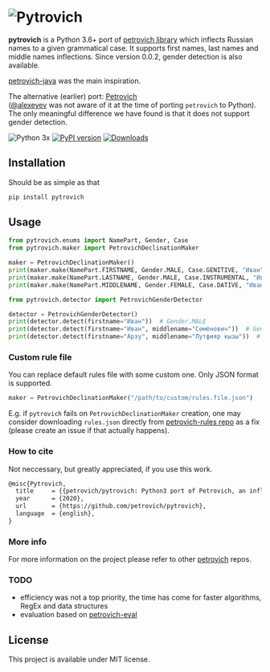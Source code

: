 ![Pytrovich](pytrovich.png)
==========================================

__pytrovich__ is a Python 3.6+ port of [petrovich library](https://github.com/petrovich) which inflects Russian names 
to a given grammatical case. It supports first names, last names and middle names inflections. Since version 0.0.2,
gender detection is also available. 

[petrovich-java](https://github.com/petrovich/petrovich-java) was the main inspiration.

The alternative (earlier) port: [Petrovich](https://github.com/damirazo/Petrovich)  
([@alexeyev](https://github.com/alexeyev) was not aware of it at the time of porting `petrovich` to Python). 
The only meaningful difference we have found is that it does not support gender detection.


![Python 3x](https://img.shields.io/badge/python-3.x-blue.svg)
[![PyPI version][pypi_badge]][pypi_link]
[![Downloads](https://pepy.tech/badge/pytrovich)](https://pepy.tech/project/pytrovich)

[pypi_badge]: https://badge.fury.io/py/pytrovich.svg
[pypi_link]: https://pypi.python.org/pypi/pytrovich

## Installation
Should be as simple as that
```bash
pip install pytrovich
```

## Usage

```python
from pytrovich.enums import NamePart, Gender, Case
from pytrovich.maker import PetrovichDeclinationMaker

maker = PetrovichDeclinationMaker()
print(maker.make(NamePart.FIRSTNAME, Gender.MALE, Case.GENITIVE, "Иван"))  # Ивана
print(maker.make(NamePart.LASTNAME, Gender.MALE, Case.INSTRUMENTAL, "Иванов"))  # Ивановым
print(maker.make(NamePart.MIDDLENAME, Gender.FEMALE, Case.DATIVE, "Ивановна"))  # Ивановне
```


```python 
from pytrovich.detector import PetrovichGenderDetector

detector = PetrovichGenderDetector()
print(detector.detect(firstname="Иван"))  # Gender.MALE
print(detector.detect(firstname="Иван", middlename="Семёнович"))  # Gender.MALE
print(detector.detect(firstname="Арзу", middlename="Лутфияр кызы"))  # Gender.FEMALE
```


### Custom rule file

You can replace default rules file with some custom one. Only JSON format is supported.
```python
maker = PetrovichDeclinationMaker("/path/to/custom/rules.file.json")
```
E.g. if `pytrovich` fails on `PetrovichDeclinationMaker` creation, 
one may consider downloading `rules.json` directly from 
[petrovich-rules repo](https://github.com/petrovich/petrovich-rules) as a fix (please create an issue if that actually happens).

### How to cite

Not neccessary, but greatly appreciated, if you use this work.

```latex
@misc{Pytrovich,
  title     = {{petrovich/pytrovich: Python3 port of Petrovich, an inflector for Russian anthroponyms}},
  year      = {2020},
  url       = {https://github.com/petrovich/pytrovich},
  language  = {english},
}
```

### More info

For more information on the project please refer to other [petrovich](https://github.com/petrovich/) repos.

### TODO

- efficiency was not a top priority, the time has come for faster algorithms, RegEx and data structures
- evaluation based on [petrovich-eval](https://github.com/petrovich/petrovich-eval/)

## License

This project is available under MIT license.
